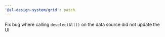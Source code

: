 ```yaml
---
'@sl-design-system/grid': patch
---
```


Fix bug where calling `deselectAll()` on the data source did not update the UI
